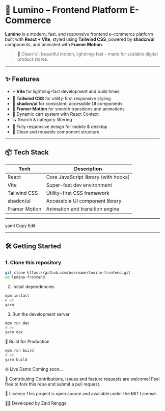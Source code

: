 # 🌟 Lumino – Frontend Platform E-Commerce

**Lumino** is a modern, fast, and responsive frontend e-commerce platform built with **React + Vite**, styled using **Tailwind CSS**, powered by **shadcn/ui** components, and animated with **Framer Motion**.

> 🚀 Clean UI, beautiful motion, lightning-fast – made for scalable digital product stores.

---

## ✨ Features

- ⚡️ **Vite** for lightning-fast development and build times
- 🎨 **Tailwind CSS** for utility-first responsive styling
- 🧩 **shadcn/ui** for consistent, accessible UI components
- 🎥 **Framer Motion** for smooth transitions and animations
- 🛒 Dynamic cart system with React Context
- 🔍 Search & category filtering
- 📱 Fully responsive design for mobile & desktop
- 🧠 Clean and reusable component structure

---

## 📦 Tech Stack

| Tech          | Description                             |
|---------------|-----------------------------------------|
| React         | Core JavaScript library (with hooks)    |
| Vite          | Super-fast dev environment              |
| Tailwind CSS  | Utility-first CSS framework             |
| shadcn/ui     | Accessible UI component library         |
| Framer Motion | Animation and transition engine         |

---

yaml
Copy
Edit

---

## 🛠️ Getting Started

### 1. Clone this repository
```bash
git clone https://github.com/username/lumino-frontend.git
cd lumino-frontend
```
2. Install dependencies
```bash
npm install
# or
yarn
```
3. Run the development server
```bash
npm run dev
# or
yarn dev
```
🧪 Build for Production
```bash
npm run build
# or
yarn build
```
🌐 Live Demo
Coming soon...

🙌 Contributing
Contributions, issues and feature requests are welcome!
Feel free to fork this repo and submit a pull request.

📄 License
This project is open source and available under the MIT License.

👨‍💻 Developed by
Zaid Rengga

